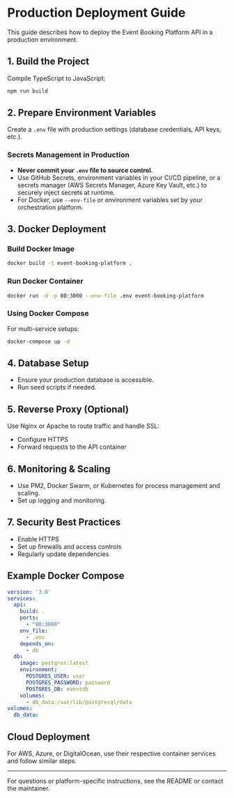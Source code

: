 # Production Deployment Guide

This guide describes how to deploy the Event Booking Platform API in a production environment.

## 1. Build the Project
Compile TypeScript to JavaScript:
```bash
npm run build
```

## 2. Prepare Environment Variables

Create a `.env` file with production settings (database credentials, API keys, etc.).

### Secrets Management in Production
- **Never commit your `.env` file to source control.**
- Use GitHub Secrets, environment variables in your CI/CD pipeline, or a secrets manager (AWS Secrets Manager, Azure Key Vault, etc.) to securely inject secrets at runtime.
- For Docker, use `--env-file` or environment variables set by your orchestration platform.

## 3. Docker Deployment
### Build Docker Image
```bash
docker build -t event-booking-platform .
```

### Run Docker Container
```bash
docker run -d -p 80:3000 --env-file .env event-booking-platform
```

### Using Docker Compose
For multi-service setups:
```bash
docker-compose up -d
```

## 4. Database Setup
- Ensure your production database is accessible.
- Run seed scripts if needed.

## 5. Reverse Proxy (Optional)
Use Nginx or Apache to route traffic and handle SSL:
- Configure HTTPS
- Forward requests to the API container

## 6. Monitoring & Scaling
- Use PM2, Docker Swarm, or Kubernetes for process management and scaling.
- Set up logging and monitoring.

## 7. Security Best Practices
- Enable HTTPS
- Set up firewalls and access controls
- Regularly update dependencies

## Example Docker Compose
```yaml
version: '3.8'
services:
  api:
    build: .
    ports:
      - "80:3000"
    env_file:
      - .env
    depends_on:
      - db
  db:
    image: postgres:latest
    environment:
      POSTGRES_USER: user
      POSTGRES_PASSWORD: password
      POSTGRES_DB: eventdb
    volumes:
      - db_data:/var/lib/postgresql/data
volumes:
  db_data:
```

## Cloud Deployment
For AWS, Azure, or DigitalOcean, use their respective container services and follow similar steps.

---
For questions or platform-specific instructions, see the README or contact the maintainer.
